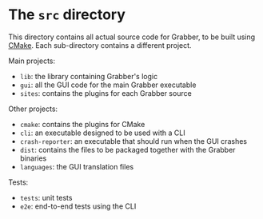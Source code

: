 # The `src` directory

This directory contains all actual source code for Grabber, to be built using [CMake](https://cmake.org/). Each sub-directory contains a different project.

Main projects:
* `lib`: the library containing Grabber's logic
* `gui`: all the GUI code for the main Grabber executable
* `sites`: contains the plugins for each Grabber source

Other projects:
* `cmake`: contains the plugins for CMake
* `cli`: an executable designed to be used with a CLI
* `crash-reporter`: an executable that should run when the GUI crashes
* `dist`: contains the files to be packaged together with the Grabber binaries
* `languages`: the GUI translation files

Tests:
* `tests`: unit tests
* `e2e`: end-to-end tests using the CLI